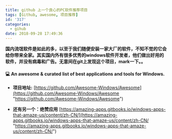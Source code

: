```yaml
---
title: github 上一个良心的PC软件推荐项目
tags: [Github, awesome, 项目推荐]
id: '317'
categories:
  - gihub
date: 2018-09-28 17:49:36
---
```


**国内流氓软件是如此的多，以至于我们随便安装一家大厂的软件，不知不觉的它会给你带来全家。其实国内外有很多优秀的windows软件开发者，他们做出好用的软件，并没有病毒和广告。无意间在git上发现这个项目，mark一下。。**

#### 💻 An awesome & curated list of best applications and tools for Windows.

*   **项目地址:** [https://github.com/Awesome-Windows/Awesome](https://github.com/Awesome-Windows/Awesome "https://github.com/Awesome-Windows/Awesome")
    
*   **还有另一个：绝赞应用** [https://amazing-apps.gitbooks.io/windows-apps-that-amaze-us/content/zh-CN/](https://amazing-apps.gitbooks.io/windows-apps-that-amaze-us/content/zh-CN/ "https://amazing-apps.gitbooks.io/windows-apps-that-amaze-us/content/zh-CN/")